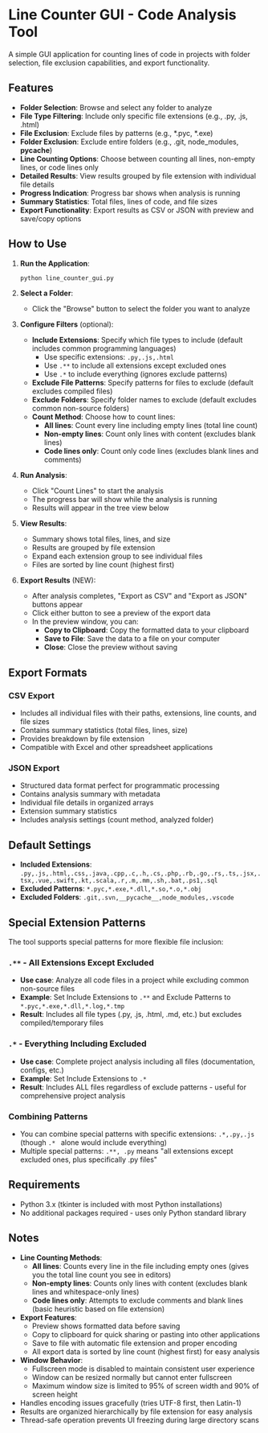 # Line Counter GUI - Code Analysis Tool

A simple GUI application for counting lines of code in projects with folder selection, file exclusion capabilities, and export functionality.

## Features

- **Folder Selection**: Browse and select any folder to analyze
- **File Type Filtering**: Include only specific file extensions (e.g., .py, .js, .html)
- **File Exclusion**: Exclude files by patterns (e.g., *.pyc, *.exe)
- **Folder Exclusion**: Exclude entire folders (e.g., .git, node_modules, __pycache__)
- **Line Counting Options**: Choose between counting all lines, non-empty lines, or code lines only
- **Detailed Results**: View results grouped by file extension with individual file details
- **Progress Indication**: Progress bar shows when analysis is running
- **Summary Statistics**: Total files, lines of code, and file sizes
- **Export Functionality**: Export results as CSV or JSON with preview and save/copy options

## How to Use

1. **Run the Application**:
   ```bash
   python line_counter_gui.py
   ```

2. **Select a Folder**:
   - Click the "Browse" button to select the folder you want to analyze

3. **Configure Filters** (optional):
   - **Include Extensions**: Specify which file types to include (default includes common programming languages)
     - Use specific extensions: `.py,.js,.html`
     - Use `.**` to include all extensions except excluded ones
     - Use `.*` to include everything (ignores exclude patterns)
   - **Exclude File Patterns**: Specify patterns for files to exclude (default excludes compiled files)
   - **Exclude Folders**: Specify folder names to exclude (default excludes common non-source folders)
   - **Count Method**: Choose how to count lines:
     - **All lines**: Count every line including empty lines (total line count)
     - **Non-empty lines**: Count only lines with content (excludes blank lines)
     - **Code lines only**: Count only code lines (excludes blank lines and comments)

4. **Run Analysis**:
   - Click "Count Lines" to start the analysis
   - The progress bar will show while the analysis is running
   - Results will appear in the tree view below

5. **View Results**:
   - Summary shows total files, lines, and size
   - Results are grouped by file extension
   - Expand each extension group to see individual files
   - Files are sorted by line count (highest first)

6. **Export Results** (NEW):
   - After analysis completes, "Export as CSV" and "Export as JSON" buttons appear
   - Click either button to see a preview of the export data
   - In the preview window, you can:
     - **Copy to Clipboard**: Copy the formatted data to your clipboard
     - **Save to File**: Save the data to a file on your computer
     - **Close**: Close the preview without saving

## Export Formats

### CSV Export
- Includes all individual files with their paths, extensions, line counts, and file sizes
- Contains summary statistics (total files, lines, size)
- Provides breakdown by file extension
- Compatible with Excel and other spreadsheet applications

### JSON Export
- Structured data format perfect for programmatic processing
- Contains analysis summary with metadata
- Individual file details in organized arrays
- Extension summary statistics
- Includes analysis settings (count method, analyzed folder)

## Default Settings

- **Included Extensions**: `.py,.js,.html,.css,.java,.cpp,.c,.h,.cs,.php,.rb,.go,.rs,.ts,.jsx,.tsx,.vue,.swift,.kt,.scala,.r,.m,.mm,.sh,.bat,.ps1,.sql`
- **Excluded Patterns**: `*.pyc,*.exe,*.dll,*.so,*.o,*.obj`
- **Excluded Folders**: `.git,.svn,__pycache__,node_modules,.vscode`

## Special Extension Patterns

The tool supports special patterns for more flexible file inclusion:

### `.**` - All Extensions Except Excluded
- **Use case**: Analyze all code files in a project while excluding common non-source files
- **Example**: Set Include Extensions to `.**` and Exclude Patterns to `*.pyc,*.exe,*.dll,*.log,*.tmp`
- **Result**: Includes all file types (.py, .js, .html, .md, etc.) but excludes compiled/temporary files

### `.*` - Everything Including Excluded
- **Use case**: Complete project analysis including all files (documentation, configs, etc.)
- **Example**: Set Include Extensions to `.*`
- **Result**: Includes ALL files regardless of exclude patterns - useful for comprehensive project analysis

### Combining Patterns
- You can combine special patterns with specific extensions: `.*,.py,.js` (though `.* ` alone would include everything)
- Multiple special patterns: `.**, .py` means "all extensions except excluded ones, plus specifically .py files"

## Requirements

- Python 3.x (tkinter is included with most Python installations)
- No additional packages required - uses only Python standard library

## Notes

- **Line Counting Methods**:
  - **All lines**: Counts every line in the file including empty ones (gives you the total line count you see in editors)
  - **Non-empty lines**: Counts only lines with content (excludes blank lines and whitespace-only lines)
  - **Code lines only**: Attempts to exclude comments and blank lines (basic heuristic based on file extension)
- **Export Features**:
  - Preview shows formatted data before saving
  - Copy to clipboard for quick sharing or pasting into other applications
  - Save to file with automatic file extension and proper encoding
  - All export data is sorted by line count (highest first) for easy analysis
- **Window Behavior**:
  - Fullscreen mode is disabled to maintain consistent user experience
  - Window can be resized normally but cannot enter fullscreen
  - Maximum window size is limited to 95% of screen width and 90% of screen height
- Handles encoding issues gracefully (tries UTF-8 first, then Latin-1)
- Results are organized hierarchically by file extension for easy analysis
- Thread-safe operation prevents UI freezing during large directory scans 